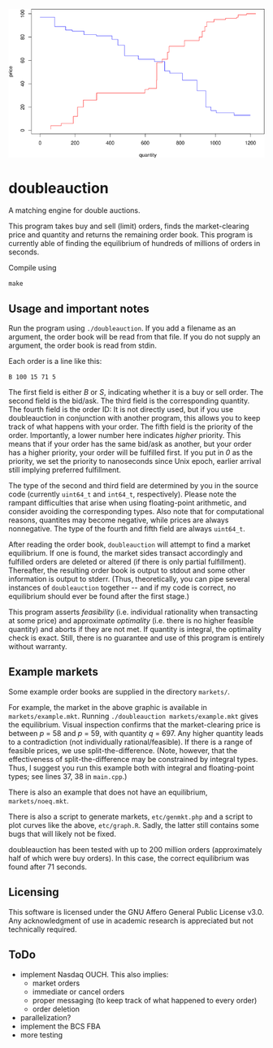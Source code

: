 ![Supply and demand](etc/graph.png?raw=true "Supply and demand")

# doubleauction

A matching engine for double auctions.

This program takes buy and sell (limit) orders, finds the market-clearing
price and quantity and returns the remaining order book. This program is
currently able of finding the equilibrium of hundreds of millions of orders
in seconds.

Compile using

	make

## Usage and important notes

Run the program using `./doubleauction`. If you add a filename as an
argument, the order book will be read from that file. If you do not
supply an argument, the order book is read from stdin.

Each order is a line like this:

	B 100 15 71 5

The first field is either *B* or *S*, indicating whether it is a buy
or sell order. The second field is the bid/ask. The third field is the
corresponding quantity. The fourth field is the order ID: It is not
directly used, but if you use doubleauction in conjunction with another
program, this allows you to keep track of what happens with your order.
The fifth field is the priority of the order. Importantly, a lower
number here indicates *higher* priority. This means that if your order
has the same bid/ask as another, but your order has a higher priority,
your order will be fulfilled first. If you put in *0* as the priority,
we set the priority to nanoseconds since Unix epoch, earlier arrival
still implying preferred fulfillment.

The type of the second and third field are determined by you in the
source code (currently `uint64_t` and `int64_t`, respectively). Please
note the rampant difficulties that arise when using floating-point
arithmetic, and consider avoiding the corresponding types. Also note
that for computational reasons, quantites may become negative, while
prices are always nonnegative. The type of the fourth and fifth field
are always `uint64_t`.

After reading the order book, `doubleauction` will attempt to find a
market equilibrium. If one is found, the market sides transact accordingly
and fulfilled orders are deleted or altered (if there is only partial
fulfillment). Thereafter, the resulting order book is output to stdout
and some other information is output to stderr. (Thus, theoretically, you
can pipe several instances of `doubleauction` together -- and if my code
is correct, no equilibrium should ever be found after the first stage.)

This program asserts *feasibility* (i.e. individual rationality when
transacting at some price) and approximate *optimality* (i.e. there is no
higher feasible quantity) and aborts if they are not met. If quantity is
integral, the optimality check is exact. Still, there is no guarantee and
use of this program is entirely without warranty.

## Example markets

Some example order books are supplied in the directory `markets/`.

For example, the market in the above graphic is available in
`markets/example.mkt`. Running `./doubleauction markets/example.mkt`
gives the equilibrium. Visual inspection confirms that the
market-clearing price is between *p* = 58 and *p* = 59, with quantity *q* = 697.
Any higher quantity leads to a contradiction (not individually rational/feasible).
If there is a range of feasible prices, we use split-the-difference.
(Note, however, that the effectiveness of split-the-difference may be
constrained by integral types. Thus, I suggest you run this example
both with integral and floating-point types; see lines 37, 38 in `main.cpp`.)

There is also an example that does not have an equilibrium, `markets/noeq.mkt`.

There is also a script to generate markets, `etc/genmkt.php` and a
script to plot curves like the above, `etc/graph.R`. Sadly, the latter
still contains some bugs that will likely not be fixed.

doubleauction has been tested with up to 200 million orders (approximately
half of which were buy orders). In this case, the correct equilibrium was
found after 71 seconds.

## Licensing

This software is licensed under the GNU Affero General Public License v3.0.
Any acknowledgment of use in academic research is appreciated but not
technically required.

## ToDo

- implement Nasdaq OUCH. This also implies:
  - market orders
  - immediate or cancel orders
  - proper messaging (to keep track of what happened to every order)
  - order deletion
- parallelization?
- implement the BCS FBA
- more testing
